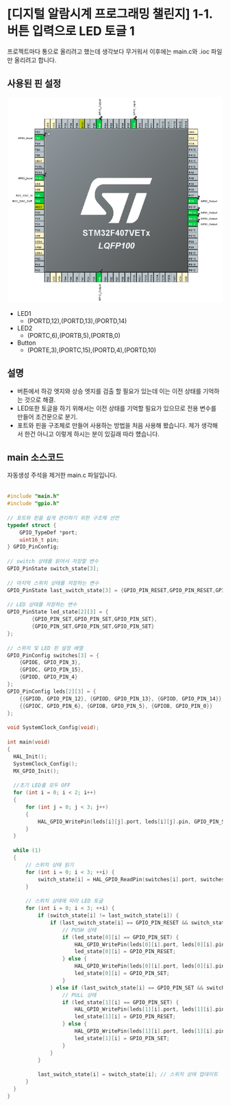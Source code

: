 # [디지털 알람시계 프로그래밍 챌린지] 1-1. 버튼 입력으로 LED 토글 1

프로젝트마다 통으로 올리려고 했는데 생각보다 무거워서 이후에는 main.c와 .ioc 파일만 올리려고 합니다.

## 사용된 핀 설정
![config](./image/configPin.png)
- LED1
    - (PORTD,12),(PORTD,13),(PORTD,14)
- LED2
    - (PORTC,6),(PORTB,5),(PORTB,0)
- Button
    - (PORTE,3),(PORTC,15),(PORTD,4),(PORTD,10)

## 설명
- 버튼에서 하강 엣지와 상승 엣지를 검출 할 필요가 있는데 이는 이전 상태를 기억하는 것으로 해결.
- LED또한 토글을 하기 위해서는 이전 상태를 기억할 필요가 있으므로 전용 변수를 만들어 조건문으로 분기.
- 포트와 핀을 구조체로 만들어 사용하는 방법을 처음 사용해 봤습니다. 제가 생각해서 한건 아니고 이렇게 하시는 분이 있길래 따라 헀습니다.

## main 소스코드

자동생성 주석을 제거한 main.c 파일입니다.
```C

#include "main.h"
#include "gpio.h"

// 포트와 핀을 쉽게 관리하기 위한 구조체 선언
typedef struct {
    GPIO_TypeDef *port;
    uint16_t pin;
} GPIO_PinConfig;

// switch 상태를 읽어서 저장할 변수
GPIO_PinState switch_state[3];

// 마지막 스위치 상태를 저장하는 변수
GPIO_PinState last_switch_state[3] = {GPIO_PIN_RESET,GPIO_PIN_RESET,GPIO_PIN_RESET};

// LED 상태를 저장하는 변수
GPIO_PinState led_state[2][3] = {
		{GPIO_PIN_SET,GPIO_PIN_SET,GPIO_PIN_SET},
		{GPIO_PIN_SET,GPIO_PIN_SET,GPIO_PIN_SET}
};

// 스위치 및 LED 핀 설정 배열
GPIO_PinConfig switches[3] = {
    {GPIOE, GPIO_PIN_3},
    {GPIOC, GPIO_PIN_15},
    {GPIOD, GPIO_PIN_4}
};
GPIO_PinConfig leds[2][3] = {
    {{GPIOD, GPIO_PIN_12}, {GPIOD, GPIO_PIN_13}, {GPIOD, GPIO_PIN_14}},
    {{GPIOC, GPIO_PIN_6}, {GPIOB, GPIO_PIN_5}, {GPIOB, GPIO_PIN_0}}
};

void SystemClock_Config(void);

int main(void)
{
  HAL_Init();
  SystemClock_Config();
  MX_GPIO_Init();

  //초기 LED를 모두 OFF
  for (int i = 0; i < 2; i++)
  {
	  for (int j = 0; j < 3; j++)
	  {
		  HAL_GPIO_WritePin(leds[i][j].port, leds[i][j].pin, GPIO_PIN_SET);
	  }
  }

  while (1)
  {
      // 스위치 상태 읽기
      for (int i = 0; i < 3; ++i) {
          switch_state[i] = HAL_GPIO_ReadPin(switches[i].port, switches[i].pin);
      }

      // 스위치 상태에 따라 LED 토글
      for (int i = 0; i < 3; ++i) {
          if (switch_state[i] != last_switch_state[i]) {
              if (last_switch_state[i] == GPIO_PIN_RESET && switch_state[i] == GPIO_PIN_SET) {
                  // PUSH 상태
                  if (led_state[0][i] == GPIO_PIN_SET) {
                      HAL_GPIO_WritePin(leds[0][i].port, leds[0][i].pin, GPIO_PIN_RESET);
                      led_state[0][i] = GPIO_PIN_RESET;
                  } else {
                      HAL_GPIO_WritePin(leds[0][i].port, leds[0][i].pin, GPIO_PIN_SET);
                      led_state[0][i] = GPIO_PIN_SET;
                  }
              } else if (last_switch_state[i] == GPIO_PIN_SET && switch_state[i] == GPIO_PIN_RESET) {
                  // PULL 상태
                  if (led_state[1][i] == GPIO_PIN_SET) {
                      HAL_GPIO_WritePin(leds[1][i].port, leds[1][i].pin, GPIO_PIN_RESET);
                      led_state[1][i] = GPIO_PIN_RESET;
                  } else {
                      HAL_GPIO_WritePin(leds[1][i].port, leds[1][i].pin, GPIO_PIN_SET);
                      led_state[1][i] = GPIO_PIN_SET;
                  }
              }
          }

          last_switch_state[i] = switch_state[i]; // 스위치 상태 업데이트
      }
  }
}

```
